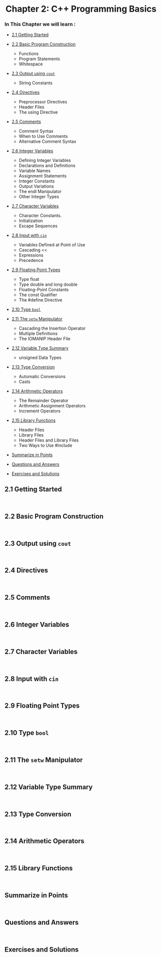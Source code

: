 <h1 align="center"> Chapter 2: C++ Programming Basics </h1>

### In This Chapter we will learn :

* [2.1 Getting Started](#21-getting-started)

* [2.2 Basic Program Construction](#22-basic-program-construction)
  - Functions
  - Program Statements
  - Whitespace

* [2.3 Output using `cout`](#23-output-using-cout)
  - String Constants

* [2.4 Directives](#24-directives)
  - Preprocessor Directives
  - Header Files
  - The using Directive

* [2.5 Comments](#25-comments)
  - Comment Syntax
  - When to Use Comments
  - Alternative Comment Syntax

* [2.6 Integer Variables](#26-integer-variables)
  - Defining Integer Variables
  - Declarations and Definitions 
  - Variable Names
  - Assignment Statements
  - Integer Constants
  - Output Variations
  - The endl Manipulator
  - Other Integer Types

* [2.7 Character Variables](#27-character-variables)
  - Character Constants.
  - Initialization
  - Escape Sequences

* [2.8 Input with `cin`](#28-input-with-cin)
  - Variables Defined at Point of Use
  - Cascading <<
  - Expressions
  - Precedence

* [2.9 Floating Point Types](#29-floating-point-types)
  - Type float
  - Type double and long double
  - Floating-Point Constants
  - The const Qualifier
  - The #define Directive 

* [2.10 Type `bool`](#210-type-bool)

* [2.11 The `setw` Manipulator](#211-the-setw-manipulator)
  - Cascading the Insertion Operator
  - Multiple Definitions
  - The IOMANIP Header File

* [2.12 Variable Type Summary](#212-variable-type-summary)
  - unsigned Data Types

* [2.13 Type Conversion](#213-type-conversion)
  - Automatic Conversions
  - Casts

* [2.14 Arithmetic Operators](#214-arithmetic-operators)
  - The Remainder Operator
  - Arithmetic Assignment Operators
  - Increment Operators

* [2.15 Library Functions](#215-library-functions)
  - Header Files
  - Library Files
  - Header Files and Library Files
  - Two Ways to Use #include

* [Summarize in Points](#summarize-in-points)
* [Questions and Answers](#questions-and-answers)
* [Exercises and Solutions](#exercises-and-solutions)

## 2.1 Getting Started

<br>

## 2.2 Basic Program Construction

<br>

## 2.3 Output using `cout`

<br>

## 2.4 Directives

<br>

## 2.5 Comments

<br>

## 2.6 Integer Variables

<br>

## 2.7 Character Variables

<br>

## 2.8 Input with `cin`

<br>

## 2.9 Floating Point Types

<br>

## 2.10 Type `bool`

<br>

## 2.11 The `setw` Manipulator

<br>

## 2.12 Variable Type Summary

<br>

## 2.13 Type Conversion

<br>

## 2.14 Arithmetic Operators

<br>

## 2.15 Library Functions

<br>

## Summarize in Points

<br>

## Questions and Answers

<br>

## Exercises and Solutions